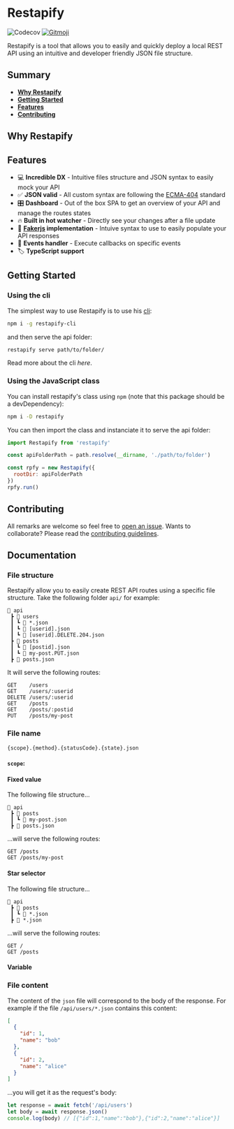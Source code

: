 # Restapify

![Codecov](https://img.shields.io/codecov/c/github/johannchopin/restapify)
<a href="https://gitmoji.dev">
  <img src="https://img.shields.io/badge/gitmoji-%20😜%20😍-FFDD67.svg?style=flat-square" alt="Gitmoji">
</a>

Restapify is a tool that allows you to easily and quickly deploy a local REST API using an intuitive and developer friendly JSON file structure.

## Summary
- [**Why Restapify**](#why-restapify)
- [**Getting Started**](#getting-started)
- [**Features**](#features)
- [**Contributing**](#contributing)

## Why Restapify

## Features

- 💻 **Incredible DX** - Intuitive files structure and JSON syntax to easily mock your API
- ✅ **JSON valid** - All custom syntax are following the [ECMA-404](https://www.ecma-international.org/publications-and-standards/standards/ecma-404/) standard
- 🎛 **Dashboard** - Out of the box SPA to get an overview of your API and manage the routes states
- 🔥 **Built in hot watcher** - Directly see your changes after a file update
- 📝 **[Fakerjs](https://github.com/marak/Faker.js/) implementation** - Intuive syntax to use to easily populate your API responses
- 🚨 **Events handler** - Execute callbacks on specific events 
- 🏷️ **TypeScript support**

## Getting Started
### Using the cli
The simplest way to use Restapify is to use his [cli](https://github.com/johannchopin/restapify-cli):

```bash
npm i -g restapify-cli
```

and then serve the api folder:

```bash
restapify serve path/to/folder/
```

Read more about the cli *here*. <!-- TODO: add link -->

### Using the JavaScript class

You can install restapify's class using `npm` (note that this package should be a devDependency):

```bash
npm i -D restapify
```

You can then import the class and instanciate it to serve the api folder:

```javascript
import Restapify from 'restapify'

const apiFolderPath = path.resolve(__dirname, './path/to/folder')

const rpfy = new Restapify({
  rootDir: apiFolderPath
})
rpfy.run()
```

## Contributing

All remarks are welcome so feel free to [open an issue](https://github.com/johannchopin/restapify/issues).
Wants to collaborate? Please read the [contributing guidelines](./CONTRIBUTING.md).


## Documentation

### File structure
Restapify allow you to easily create REST API routes using a specific file structure. Take the following folder `api/` for example:
```
📂 api
 ┣ 📂 users
 ┃ ┗ 📜 *.json
 ┃ ┗ 📜 [userid].json
 ┃ ┗ 📜 [userid].DELETE.204.json
 ┣ 📂 posts
 ┃ ┗ 📜 [postid].json
 ┃ ┗ 📜 my-post.PUT.json
 ┣ 📜 posts.json
```

It will serve the following routes:
```
GET    /users
GET    /users/:userid
DELETE /users/:userid
GET    /posts
GET    /posts/:postid
PUT    /posts/my-post
```

### File name

```
{scope}.{method}.{statusCode}.{state}.json
```

#### `scope`:
#### Fixed value
The following file structure...
```
📂 api
 ┣ 📂 posts
 ┃ ┗ 📜 my-post.json
 ┣ 📜 posts.json
```

...will serve the following routes:
```
GET /posts
GET /posts/my-post
```

#### Star selector
The following file structure...
```
📂 api
 ┣ 📂 posts
 ┃ ┗ 📜 *.json
 ┣ 📜 *.json
```

...will serve the following routes:
```
GET /
GET /posts
```

#### Variable

### File content

The content of the `json` file will correspond to the body of the response. For example if the file `/api/users/*.json` contains this content:
```json
[
  {
    "id": 1,
    "name": "bob"
  },
  {
    "id": 2,
    "name": "alice"
  }
]
```

...you will get it as the request's body:

```js
let response = await fetch('/api/users')
let body = await response.json()
console.log(body) // [{"id":1,"name":"bob"},{"id":2,"name":"alice"}]
```
